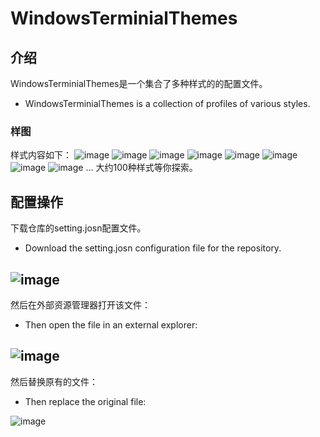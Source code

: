 # WindowsTerminialThemes
## 介绍
WindowsTerminialThemes是一个集合了多种样式的的配置文件。
- WindowsTerminialThemes is a collection of profiles of various styles.

### 样图
样式内容如下：
![image](https://github.com/user-attachments/assets/e0ffe96d-de83-4e72-a38b-ea60bfaefb77)
![image](https://github.com/user-attachments/assets/3a5b98ce-57ef-44dd-b33e-28542aa8986e)
![image](https://github.com/user-attachments/assets/d12ab4b9-5992-411c-b1b4-80afcd009ed0)
![image](https://github.com/user-attachments/assets/8fb3b75f-9513-440a-b116-e7d2928fcb95)
![image](https://github.com/user-attachments/assets/d0be322f-fb07-419f-b9e5-5ec73c93f673)
![image](https://github.com/user-attachments/assets/62790e58-16b6-43ff-8c55-5e27df5d7b26)
![image](https://github.com/user-attachments/assets/3c662c3d-8d2b-45e9-b21e-25f9c4287a63)
![image](https://github.com/user-attachments/assets/d9722d06-0ebb-4356-909c-0bfd2cf63fb2)
...
大约100种样式等你探索。

## 配置操作
下载仓库的setting.josn配置文件。
- Download the setting.josn configuration file for the repository.

![image](https://github.com/user-attachments/assets/962a2adc-89ea-4768-a29d-dc47cdc47015)
---
然后在外部资源管理器打开该文件：
- Then open the file in an external explorer:

![image](https://github.com/user-attachments/assets/bd1345d8-0b68-4e0a-8501-087138c45740)
---
然后替换原有的文件：
- Then replace the original file:

![image](https://github.com/user-attachments/assets/8c3d74da-c04c-406e-9435-2141ebb613ef)
